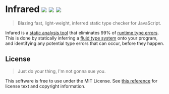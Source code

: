 # Infrared <a href="#"><img src="https://travis-ci.org/nickzuber/infrared.svg?branch=master" /></a> <a href="#"><img src="https://img.shields.io/badge/project-active-brightgreen.svg" /></a> <a href="#"><img src="https://img.shields.io/badge/license-MIT%20Licence-blue.svg" /></a>

> Blazing fast, light-weight, inferred static type checker for JavaScript.

Infared is a [static analysis tool](https://stackoverflow.com/questions/49716/what-is-static-code-analysis) that eliminates 99% of [runtime type errors](https://techterms.com/definition/runtime_error). This is done by statically inferring a [fluid type system](#) onto your program, and identifying any potential type errors that can occur, before they happen.

<!--

Infrared is a [static analysis tool](https://stackoverflow.com/questions/49716/what-is-static-code-analysis) that exposes useful things about your JavaScript programs. We tell you about things like [type inconsistencies](#), [implicit coercions](#), ['undefined is not a function'](#), [infinite loops](#), [unreachable code](#), [potential optimizations](#), and much more, before they happen.

All this **without touching your source code**, **without creating another configuration file**, and **with blazing fast speed**.

## Why Would I Use This?

> What does this do for you.

Infrared is like your JavaScript assistant. It takes a look at your program and tells you everything you need to know as a developer. This can be anything from avoiding errors, potential optimization opportunities, or just general things that you should watch out for.

While there are a good amount of reasons to use Infrared, there's no reason to _not_ use it. There's no configuration, no annotating or editing your existing files, and basically no set up or change to your existing workflow required to start using Infrared (besides installing it, of course).

It can provide a lot of benefits with almost no effort whatsoever, so why not? :stuck_out_tongue:

<img width="450" src="assets/parser-hover.png" />

## How Does It Work?

> What's happening under the hood.

In order to understand your program and interpret as much context as possible, Infrared makes a few opinionated design choices. Overall, there are two core steps that happen:

#### 1. Infer a "Static" Type System

This means we assign types to your variables based on how they're first used. We don't hold this against you, JavaScript is a dynamic language and it should stay that way. We just track how you're using the variables, how often you're coercing its type, and if you're implicitly coercing its type in a spot that might be unintended or potentially problematic.

This is just a step to help us better understand the context of your program. Just wanna reiterate that nobody is trying to make you program without mutation — this just helps us see if you might want to avoid mutation in some contexts. :smile:

#### 2. Analyze &

TODO

## Installation

> Getting you up and running in no time.

The best way to get started with Infrared is to install the binary wrapper globally — this will handle everything for you.

```
npm i infrared-bin -g
```

Then you should be able to use `infrared` anywhere.

## Usage

> How do I use this shit.

Infrared's public API is very simple.

For single files, simply pass the file path to the command.
```bash
infrared file.js
```

For specific multiple files, you can pass them all at once.
```bash
infrared file1.js file2.js file3.js
```

For entire projects or directories, just pass the source path.
```bash
infrared ./src
```

All the files will be processed and analyzed — it's that easy!


## Contributing

> Getting into the swing of things.

We have a few tools that help with the development process.

Infrared is broken down into a few main parts:

 - [`infrared-bin`](#) — The binary wrapper, basically just a little CLI tool that reads a bunch of file names and hands it off.
 - [`shift-parser`](#) — Processes all those files, generates Shift parsetrees, creates a temp cache, calls `infrared-core`'s check-cache routine with the parsetree JSON files.
 - [`infrared-core`](#) - Encodes Shift parsetree JSON into Yojson OCaml AST, encodes into Infrared OCaml AST, resolves dependency graph (basic topological sort + Infrared AST optimized import/export representation), infers static type system, continue with rest of code analysis.

-->

## License

> Just do your thing, I'm not gonna sue you.

This software is free to use under the MIT License. See [this reference](https://opensource.org/licenses/MIT) for license text and copyright information.
